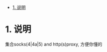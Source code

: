 
<!-- TOC -->

- [1. 说明](#1-说明)

<!-- /TOC -->

<a id="markdown-1-说明" name="1-说明"></a>
# 1. 说明

集合socks(4|4a|5) and http(s)proxy, 方便你懂的

